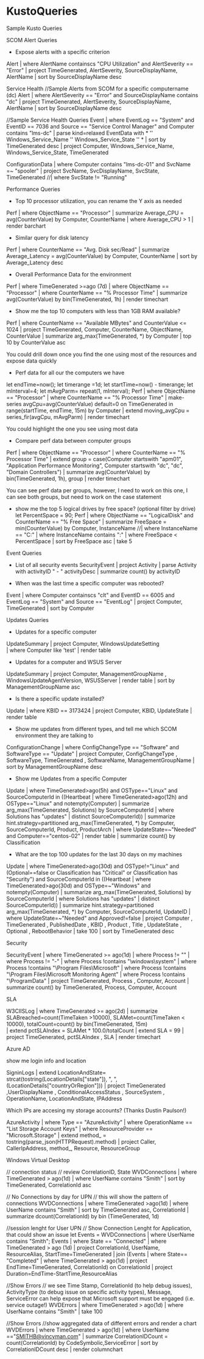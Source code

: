# KustoQueries
Sample Kusto Queries

SCOM Alert Queries
-	Expose alerts with a specific criterion

Alert 
| where AlertName containscs "CPU Utilization" and AlertSeverity == "Error"
| project TimeGenerated, AlertSeverity, SourceDisplayName, AlertName 
| sort by SourceDisplayName desc

Service Health
//Sample Alerts from SCOM for a specific computername (dc)
Alert
| where AlertSeverity == "Error" and SourceDisplayName contains "dc"
| project TimeGenerated, AlertSeverity, SourceDisplayName, AlertName
| sort by SourceDisplayName desc


//Sample Service Health Queries
Event
| where EventLog == "System" and EventID == 7036 and Source == "Service Control Manager" and Computer contains "lms-dc" 
| parse kind=relaxed EventData with * '<Data Name="param1">' Windows_Service_Name '</Data><Data Name="param2">' Windows_Service_State '</Data>' *
| sort by TimeGenerated desc
| project Computer, Windows_Service_Name, Windows_Service_State, TimeGenerated

ConfigurationData
| where Computer contains "lms-dc-01" and SvcName =~ "spooler"
| project SvcName, SvcDisplayName, SvcState, TimeGenerated
//| where SvcState != "Running"


Performance Queries
-	Top 10 processor utilization, you can rename the Y axis as needed

Perf 
| where ObjectName == "Processor"
| summarize Average_CPU = avg(CounterValue) by Computer, CounterName 
| where Average_CPU > 1
| render barchart

-	Similar query for disk latency

Perf 
| where CounterName == "Avg. Disk sec/Read" 
| summarize Average_Latency = avg(CounterValue) by Computer, CounterName 
| sort by Average_Latency desc


-	Overall Performance Data for the environment

Perf
| where TimeGenerated >=ago (7d)
| where ObjectName == "Processor"
| where CounterName == "% Processor Time"
| summarize avg(CounterValue) by bin(TimeGenerated, 1h)
| render timechart

 - Show me the top 10 computers with less than 1GB RAM available?
 
 Perf
| where CounterName == "Available MBytes" and  CounterValue <= 1024
| project TimeGenerated, Computer, CounterName, ObjectName, CounterValue 
| summarize arg_max(TimeGenerated, *) by Computer
| top 10 by CounterValue asc
 
You could drill down once you find the one using most of the resources and expose data quickly

-	Perf data for all our the computers we have

let endTime=now();
let timerange =1d;
let startTime=now() - timerange;
let mInterval=4;
let mAvgParm= repeat(1, mInterval);
Perf
| where ObjectName == "Processor"
| where CounterName == "% Processor Time"
| make-series avgCpu=avg(CounterValue)  default=0 on TimeGenerated in range(startTime, endTime, 15m) by Computer
| extend moving_avgCpu = series_fir(avgCpu, mAvgParm) 
| render timechart

 
You could highlight the one you see using most data

-	Compare perf data between computer groups

Perf
| where ObjectName == "Processor"
| where CounterName == "% Processor Time"
| extend group = case(Computer startswith "apm01", "Application Performance Monitoring", Computer startswith "dc", "dc", "Domain Controllers")
| summarize avg(CounterValue) by bin(TimeGenerated, 1h), group
| render timechart


 
You can see perf data per groups, however, I need to work on this one, I can see both groups, but need to work on the case statement

-	show me the top 5 logical drives by free space? (optional filter by drive)
let PercentSpace = 90;
Perf
| where ObjectName == "LogicalDisk" and CounterName == "% Free Space"
| summarize FreeSpace = min(CounterValue) by Computer, InstanceName
//| where InstanceName == "C:"
| where InstanceName contains ":"
| where FreeSpace < PercentSpace
| sort by FreeSpace asc
| take 5

Event Queries
-	List of all security events
SecurityEvent
| project  Activity
| parse Activity with activityID " - " activityDesc
| summarize count() by activityID

-	When was the last time a specific computer was rebooted?

Event 
| where Computer containscs "clt" and  EventID == 6005 and EventLog == "System" and Source == "EventLog"
| project Computer, TimeGenerated 
| sort by Computer


Updates Queries
-	Updates for a specific computer

UpdateSummary
| project Computer, WindowsUpdateSetting  
 | where Computer  like 'test' 
 | render table

-	Updates for a computer and WSUS Server 

UpdateSummary
| project Computer, ManagementGroupName , WindowsUpdateAgentVersion, WSUSServer  | render table
| sort by ManagementGroupName asc 


-	Is there a specific update installed?

Update 
| where KBID == 3173424
| project Computer, KBID, UpdateState 
| render table

-	Show me updates from different types, and tell me which SCOM environment they are talking to 

ConfigurationChange 
| where ConfigChangeType == "Software" and SoftwareType == "Update" 
| project Computer, ConfigChangeType , SoftwareType, TimeGenerated , SoftwareName, ManagementGroupName
| sort by ManagementGroupName desc


 - Show me Updates from a specific Computer
 
 Update
| where TimeGenerated>ago(5h) and OSType=="Linux" and SourceComputerId in ((Heartbeat
| where TimeGenerated>ago(12h) and OSType=="Linux" and notempty(Computer)
| summarize arg_max(TimeGenerated, Solutions) by SourceComputerId
| where Solutions has "updates"
| distinct SourceComputerId))
| summarize hint.strategy=partitioned arg_max(TimeGenerated, *) by Computer, SourceComputerId, Product, ProductArch
| where UpdateState=~"Needed" and Computer=="centos-02"
| render table
| summarize count() by Classification

 - What are the top 100 updates for the last 30 days on my machines

Update
| where TimeGenerated>ago(30d) and OSType!="Linux" and (Optional==false or Classification has "Critical" or Classification has "Security") and SourceComputerId in ((Heartbeat
| where TimeGenerated>ago(30d) and OSType=~"Windows" and notempty(Computer)
| summarize arg_max(TimeGenerated, Solutions) by SourceComputerId
| where Solutions has "updates"
| distinct SourceComputerId))
| summarize hint.strategy=partitioned arg_max(TimeGenerated, *) by Computer, SourceComputerId, UpdateID
| where UpdateState=~"Needed" and Approved!=false
| project Computer  , TimeGenerated  , PublishedDate  , KBID  , Product  , Title  , UpdateState  , Optional  , RebootBehavior
| take 100
| sort by TimeGenerated desc



Security

SecurityEvent
| where TimeGenerated >= ago(1d) 
| where Process != "" 
| where Process != "-" 
| where Process !contains "\\windows\\system" 
| where Process !contains "\\Program Files\\Microsoft" 
| where Process !contains "\\Program Files\\Microsoft Monitoring Agent" 
| where Process !contains "\\ProgramData" 
| project TimeGenerated, Process , Computer, Account 
| summarize count() by TimeGenerated, Process, Computer, Account 


SLA

W3CIISLog
| where TimeGenerated >= ago(2d) 
| summarize SLABreached=count(TimeTaken >10000), SLAMet=count(TimeTaken < 10000), totalCount=count() by bin(TimeGenerated, 15m)  
| extend pctSLAIndex = SLAMet * 100.0/totalCount 
| extend SLA = 99
| project TimeGenerated, pctSLAIndex , SLA 
| render timechart 


Azure AD

show me login info and location

SigninLogs
| extend LocationAndState= strcat(tostring(LocationDetails["state"]), ", ",  (LocationDetails["countryOrRegion"])) 
| project TimeGenerated ,UserDisplayName , ConditionalAccessStatus ,  SourceSystem , OperationName, LocationAndState, IPAddress

Which IPs are accesing my storage accounts? (Thanks Dustin Paulson!)

AzureActivity
| where Type == "AzureActivity" 
| where OperationName == "List Storage Account Keys" 
| where ResourceProvider == "Microsoft.Storage" 
| extend method_ = tostring(parse_json(HTTPRequest).method) 
| project Caller, CallerIpAddress, method_, Resource, ResourceGroup 


Windows Virtual Desktop

// connection status
// review CorrelationID, State
WVDConnections
| where TimeGenerated > ago(1d)
| where UserName contains "Smith"
| sort by TimeGenerated, CorrelationId asc 


// No Connections by day for UPN
// this will show the pattern of connections
WVDConnections
| where TimeGenerated >ago(1d)
| where UserName contains "Smith"
| sort by TimeGenerated asc, CorrelationId
| summarize dcount(CorrelationId) by bin (TimeGenerated, 1d)

//session lenght for User UPN
// Show Connection Lenght for Application, that could show an issue
let Events = WVDConnections | where UserName contains "Smith";
Events
| where State == "Connected"
| where TimeGenerated > ago (1d)
| project CorrelationId, UserName, ResourceAlias, StartTime=TimeGenerated
| join (Events
| where State== "Completed"
| where TimeGenerated > ago(1d)
| project EndTime=TimeGenerated, CorrelationId)
on CorrelationId
| project Duration=EndTime-StartTime,ResourceAlias

//Show Errors
// we see Time Stamp, CorrelationId (to help debug issues), ActivityType (to debug issue on specific activity types), Message, ServiceError can help expose that Microsoft support must be engaged (i.e. service outage!)
WVDErrors
| where TimeGenerated > ago(1d)
| where UserName contains "Smith"
| take 100

//Show Errors
//show aggregated data of different errors and render a chart
WVDErrors
| where TimeGenerated > ago(1d)
| where UserName =="SMITHB@vincyman.com"
| summarize CorrelationIDCount = count(CorrelationId) by CodeSymbolic,ServiceError
| sort by CorrelationIDCount desc 
| render columnchart 
